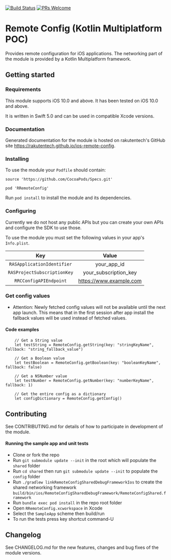 [![Build Status](https://travis-ci.org/rakutentech/ios-remote-config.svg?branch=master)](https://travis-ci.org/rakutentech/ios-remote-config)
[![PRs Welcome](https://img.shields.io/badge/PRs-welcome-brightgreen.svg?style=flat-square)](http://makeapullrequest.com)


# Remote Config (Kotlin Multiplatform POC)

Provides remote configuration for iOS applications. The networking part of the module is provided by a Kotlin Multiplatform framework.

## Getting started

### Requirements

This module supports iOS 10.0 and above. It has been tested on iOS 10.0 and above.

It is written in Swift 5.0 and can be used in compatible Xcode versions.

### Documentation

Generated documentation for the module is hosted on rakutentech's GitHub site https://rakutentech.github.io/ios-remote-config.

### Installing

To use the module your `Podfile` should contain:

    source 'https://github.com/CocoaPods/Specs.git'

    pod 'RRemoteConfig'

Run `pod install` to install the module and its dependencies.

### Configuring

Currently we do not host any public APIs but you can create your own APIs and configure the SDK to use those.

To use the module you must set the following values in your app's `Info.plist`.

| Key     | Value     |
| :---:   | :---:     |
| `RASApplicationIdentifier` | your_app_id |
| `RASProjectSubscriptionKey` | your_subscription_key |
| `RRCConfigAPIEndpoint` | https://www.example.com |

### Get config values

- Attention: Newly fetched config values will not be available until the next app launch. This means that in the first session after app install the fallback values will be used instead of fetched values.

#### Code examples

        // Get a String value
        let testString = RemoteConfig.getString(key: "stringKeyName", fallback: "string_fallback_value")

        // Get a Boolean value
        let testBoolean = RemoteConfig.getBoolean(key: "booleanKeyName", fallback: false)

        // Get a NSNumber value
        let testNumber = RemoteConfig.getNumber(key: "numberKeyName", fallback: 1)

        // Get the entire config as a dictionary
        let configDictionary = RemoteConfig.getConfig()

## Contributing

See CONTRIBUTING.md for details of how to participate in development of the module.

#### Running the sample app and unit tests

- Clone or fork the repo
- Run `git submodule update --init` in the root which will populate the `shared` folder
- Run `cd shared` then run `git submodule update --init` to populate the `config` folder
- Run `./gradlew linkRemoteConfigSharedDebugFrameworkIos` to create the shared networking framework `build/bin/ios/RemoteConfigSharedDebugFramework/RemoteConfigShared.framework`
- Run `bundle exec pod install` in the repo root folder
- Open `RRemoteConfig.xcworkspace` in Xcode
- Select the `SampleApp` scheme then build/run
- To run the tests press key shortcut command-U

## Changelog

See CHANGELOG.md for the new features, changes and bug fixes of the module versions.
